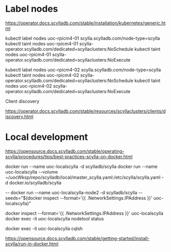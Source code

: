 # Label nodes

https://operator.docs.scylladb.com/stable/installation/kubernetes/generic.html

kubectl label nodes uoc-rpicm4-01 scylla.scylladb.com/node-type=scylla
kubectl taint nodes uoc-rpicm4-01 scylla-operator.scylladb.com/dedicated=scyllaclusters:NoSchedule
kubectl taint nodes uoc-rpicm4-01 scylla-operator.scylladb.com/dedicated=scyllaclusters:NoExecute

kubectl label nodes uoc-rpicm4-02 scylla.scylladb.com/node-type=scylla
kubectl taint nodes uoc-rpicm4-02 scylla-operator.scylladb.com/dedicated=scyllaclusters:NoSchedule
kubectl taint nodes uoc-rpicm4-02 scylla-operator.scylladb.com/dedicated=scyllaclusters:NoExecute


Client discovery

https://operator.docs.scylladb.com/stable/resources/scyllaclusters/clients/discovery.html



# Local development

https://opensource.docs.scylladb.com/stable/operating-scylla/procedures/tips/best-practices-scylla-on-docker.html

docker run --name uoc-localscylla -d scylladb/scylla
docker run --name uoc-localscylla --volume ~/uocWksp/repo/scylladb/local/master_scylla.yaml:/etc/scylla/scylla.yaml -d docker.io/scylladb/scylla

-- docker run --name uoc-localscylla-node2 -d scylladb/scylla --seeds="$(docker inspect --format='{{ .NetworkSettings.IPAddress }}' uoc-localscylla)"

docker inspect --format='{{ .NetworkSettings.IPAddress }}' uoc-localscylla
docker exec -it uoc-localscylla nodetool status

docker exec -it uoc-localscylla cqlsh

https://opensource.docs.scylladb.com/stable/getting-started/install-scylla/run-in-docker.html



